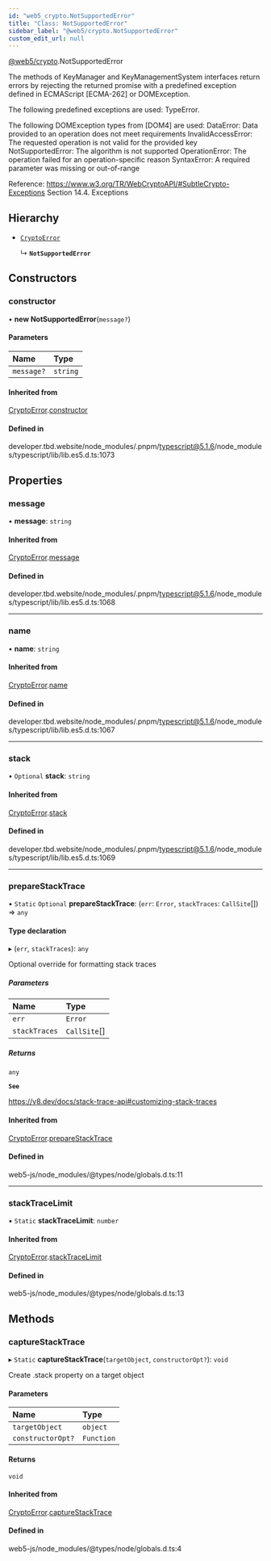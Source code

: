 ```yaml
---
id: "web5_crypto.NotSupportedError"
title: "Class: NotSupportedError"
sidebar_label: "@web5/crypto.NotSupportedError"
custom_edit_url: null
---
```


[@web5/crypto](../modules/web5_crypto.md).NotSupportedError

The methods of KeyManager and KeyManagementSystem interfaces return
errors by rejecting the returned promise with a predefined exception
defined in ECMAScript [ECMA-262] or DOMException.

The following predefined exceptions are used: TypeError.

The following DOMException types from [DOM4] are used:
  DataError: Data provided to an operation does not meet requirements
  InvalidAccessError: The requested operation is not valid for the provided key
  NotSupportedError: The algorithm is not supported
  OperationError: The operation failed for an operation-specific reason
  SyntaxError: A required parameter was missing or out-of-range

Reference: https://www.w3.org/TR/WebCryptoAPI/#SubtleCrypto-Exceptions
           Section 14.4. Exceptions

## Hierarchy

- [`CryptoError`](web5_crypto.CryptoError.md)

  ↳ **`NotSupportedError`**

## Constructors

### constructor

• **new NotSupportedError**(`message?`)

#### Parameters

| Name | Type |
| :------ | :------ |
| `message?` | `string` |

#### Inherited from

[CryptoError](web5_crypto.CryptoError.md).[constructor](web5_crypto.CryptoError.md#constructor)

#### Defined in

developer.tbd.website/node_modules/.pnpm/typescript@5.1.6/node_modules/typescript/lib/lib.es5.d.ts:1073

## Properties

### message

• **message**: `string`

#### Inherited from

[CryptoError](web5_crypto.CryptoError.md).[message](web5_crypto.CryptoError.md#message)

#### Defined in

developer.tbd.website/node_modules/.pnpm/typescript@5.1.6/node_modules/typescript/lib/lib.es5.d.ts:1068

___

### name

• **name**: `string`

#### Inherited from

[CryptoError](web5_crypto.CryptoError.md).[name](web5_crypto.CryptoError.md#name)

#### Defined in

developer.tbd.website/node_modules/.pnpm/typescript@5.1.6/node_modules/typescript/lib/lib.es5.d.ts:1067

___

### stack

• `Optional` **stack**: `string`

#### Inherited from

[CryptoError](web5_crypto.CryptoError.md).[stack](web5_crypto.CryptoError.md#stack)

#### Defined in

developer.tbd.website/node_modules/.pnpm/typescript@5.1.6/node_modules/typescript/lib/lib.es5.d.ts:1069

___

### prepareStackTrace

▪ `Static` `Optional` **prepareStackTrace**: (`err`: `Error`, `stackTraces`: `CallSite`[]) => `any`

#### Type declaration

▸ (`err`, `stackTraces`): `any`

Optional override for formatting stack traces

##### Parameters

| Name | Type |
| :------ | :------ |
| `err` | `Error` |
| `stackTraces` | `CallSite`[] |

##### Returns

`any`

**`See`**

https://v8.dev/docs/stack-trace-api#customizing-stack-traces

#### Inherited from

[CryptoError](web5_crypto.CryptoError.md).[prepareStackTrace](web5_crypto.CryptoError.md#preparestacktrace)

#### Defined in

web5-js/node_modules/@types/node/globals.d.ts:11

___

### stackTraceLimit

▪ `Static` **stackTraceLimit**: `number`

#### Inherited from

[CryptoError](web5_crypto.CryptoError.md).[stackTraceLimit](web5_crypto.CryptoError.md#stacktracelimit)

#### Defined in

web5-js/node_modules/@types/node/globals.d.ts:13

## Methods

### captureStackTrace

▸ `Static` **captureStackTrace**(`targetObject`, `constructorOpt?`): `void`

Create .stack property on a target object

#### Parameters

| Name | Type |
| :------ | :------ |
| `targetObject` | `object` |
| `constructorOpt?` | `Function` |

#### Returns

`void`

#### Inherited from

[CryptoError](web5_crypto.CryptoError.md).[captureStackTrace](web5_crypto.CryptoError.md#capturestacktrace)

#### Defined in

web5-js/node_modules/@types/node/globals.d.ts:4
